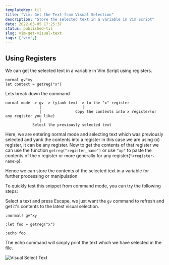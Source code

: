 ```yaml
---
templateKey: til
title: "Vim: Get the Text from Visual Selection"
description: "Store the selected text in a variable in Vim Script"
date: 2022-03-05 17:25:37
status: published-til
slug: vim-get-visual-text
tags: ['vim',]
---
```


## Using Registers 

We can get the selected text in a variable in Vim Script using registers. 

```vimscript
normal gv"xy
let context = getreg("x")
```

Lets break down the command

```
normal mode -> gv -> (y)ank text -> to the "x" register
               |                  |
               |               Copy the contents into x register(or any register you like)    
               |                  
            Select the previously selected text   
```

Here, we are entering normal mode and selecting text which was previously selected and yank the contents into a register in this case we are using (x) register, it can be any register. 
Now to get the contents of that register we can use the function `getreg("register_name")` or use `"xp"` to paste the contents of the `x` register or more generally for any register(`"<register-name>p`). 

Hence we can store the contents of the selected text in a variable for further processing or manipulation.

To quickly test this snippet from command mode, you can try the following steps:

Select a text and press Escape, we just want the `gv` command to refresh and get it's contents to the latest visual selection.

```vimscript
:normal! gv"xy
```

```vimscript
:let foo = getreg("x")
```

```vimscript
:echo foo
```

The echo command will simply print the text which we have selected in the file. 

![Visual Select Text](https://res.cloudinary.com/techstructive-blog/image/upload/v1646483173/blog-media/wlrxgtmegtycilyhvyiz.gif)
